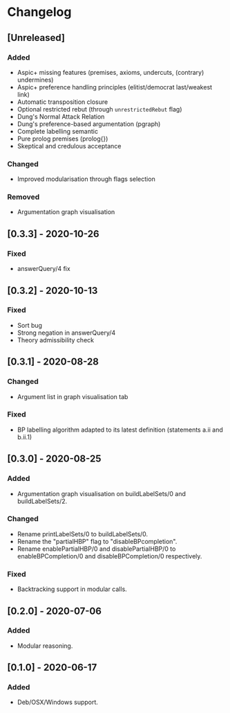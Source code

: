 # Changelog

## [Unreleased]
### Added
- Aspic+ missing features (premises, axioms, undercuts, (contrary) undermines)
- Aspic+ preference handling principles (elitist/democrat last/weakest link)
- Automatic transposition closure
- Optional restricted rebut (through `unrestrictedRebut` flag)
- Dung's Normal Attack Relation
- Dung's preference-based argumentation (pgraph)
- Complete labelling semantic
- Pure prolog premises (prolog{})
- Skeptical and credulous acceptance
### Changed
- Improved modularisation through flags selection
### Removed
- Argumentation graph visualisation

## [0.3.3] - 2020-10-26
### Fixed
- answerQuery/4 fix

## [0.3.2] - 2020-10-13
### Fixed
- Sort bug
- Strong negation in answerQuery/4
- Theory admissibility check


## [0.3.1] - 2020-08-28
### Changed
- Argument list in graph visualisation tab
### Fixed
- BP labelling algorithm adapted to its latest definition (statements a.ii and b.ii.1)

## [0.3.0] - 2020-08-25
### Added
- Argumentation graph visualisation on buildLabelSets/0 and buildLabelSets/2.
### Changed
- Rename printLabelSets/0 to buildLabelSets/0.
- Rename the "partialHBP" flag to "disableBPcompletion".
- Rename enablePartialHBP/0 and disablePartialHBP/0 to enableBPCompletion/0 and disableBPCompletion/0 respectively.
### Fixed
- Backtracking support in modular calls.

## [0.2.0] - 2020-07-06
### Added
- Modular reasoning.

## [0.1.0] - 2020-06-17
### Added
- Deb/OSX/Windows support.

